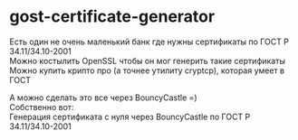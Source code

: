 # gost-certificate-generator
Есть один не очень маленький банк где нужны сертификаты по ГОСТ Р 34.11/34.10-2001<br/>
Можно костылить OpenSSL чтобы он мог генерить такие сертификаты<br/>
Можно купить крипто про (а точнее утилиту cryptcp), которая умеет в ГОСТ <br/>

А можно сделать это все через BouncyCastle =) <br/>
Собственно вот: <br/>
Генерация сертификата с нуля через BouncyCastle по ГОСТ Р 34.11/34.10-2001
